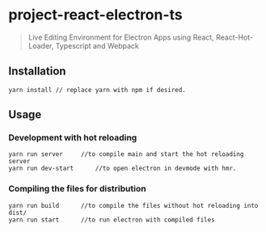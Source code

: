 # project-react-electron-ts
 > Live Editing Environment for Electron Apps using React, React-Hot-Loader, Typescript and Webpack

## Installation

```
yarn install // replace yarn with npm if desired.
```
## Usage
### Development with hot reloading
```
yarn run server		//to compile main and start the hot reloading server
yarn run dev-start		//to open electron in devmode with hmr.
```

### Compiling the files for distribution
```
yarn run build 		//to compile the files without hot reloading into dist/
yarn run start 		//to run electron with compiled files
```